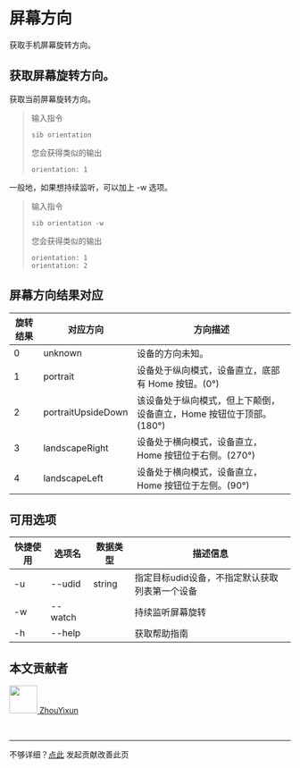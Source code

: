 # 屏幕方向

获取手机屏幕旋转方向。

## 获取屏幕旋转方向。

获取当前屏幕旋转方向。

> 输入指令
> ```
> sib orientation
> ```
> 您会获得类似的输出
> ```
> orientation: 1
> ```

一般地，如果想持续监听，可以加上 -w 选项。
> 输入指令
> ```
> sib orientation -w
> ```
> 您会获得类似的输出
> ```
> orientation: 1
> orientation: 2
> ```

## 屏幕方向结果对应

|  旋转结果 | 对应方向  | 方向描述
|  ----  | ----  | ---- |
| 0  | unknown | 设备的方向未知。  | 
| 1  | portrait|   设备处于纵向模式，设备直立，底部有 Home 按钮。(0°)  |
| 2  | portraitUpsideDown|  该设备处于纵向模式，但上下颠倒，设备直立，Home 按钮位于顶部。(180°) |
| 3 |landscapeRight| 设备处于横向模式，设备直立，Home 按钮位于右侧。(270°)|
| 4 |landscapeLeft|设备处于横向模式，设备直立，Home 按钮位于左侧。(90°) |

## 可用选项

|  快捷使用 | 选项名  | 数据类型 | 描述信息 |
|  ----  | ----  | ---- | ---- |
| -u  | --udid | string | 指定目标udid设备，不指定默认获取列表第一个设备  |
| -w  | --watch | |  持续监听屏幕旋转    |
| -h  | --help | |  获取帮助指南  |

## 本文贡献者

<div class="cont">
<a href="https://gitee.com/ZhouYixun" target="_blank">
<img src="https://portrait.gitee.com/uploads/avatars/user/2698/8096045_ZhouYixun_1645499109.png!avatar100" width="50"/>
<span>ZhouYixun</span>
</a>
</div>


&nbsp; &nbsp;
***
不够详细？[点此](https://gitee.com/sonic-cloud/sonic-cloud/edit/master/src/markdown/sib/sib-orientation.md) 发起贡献改善此页